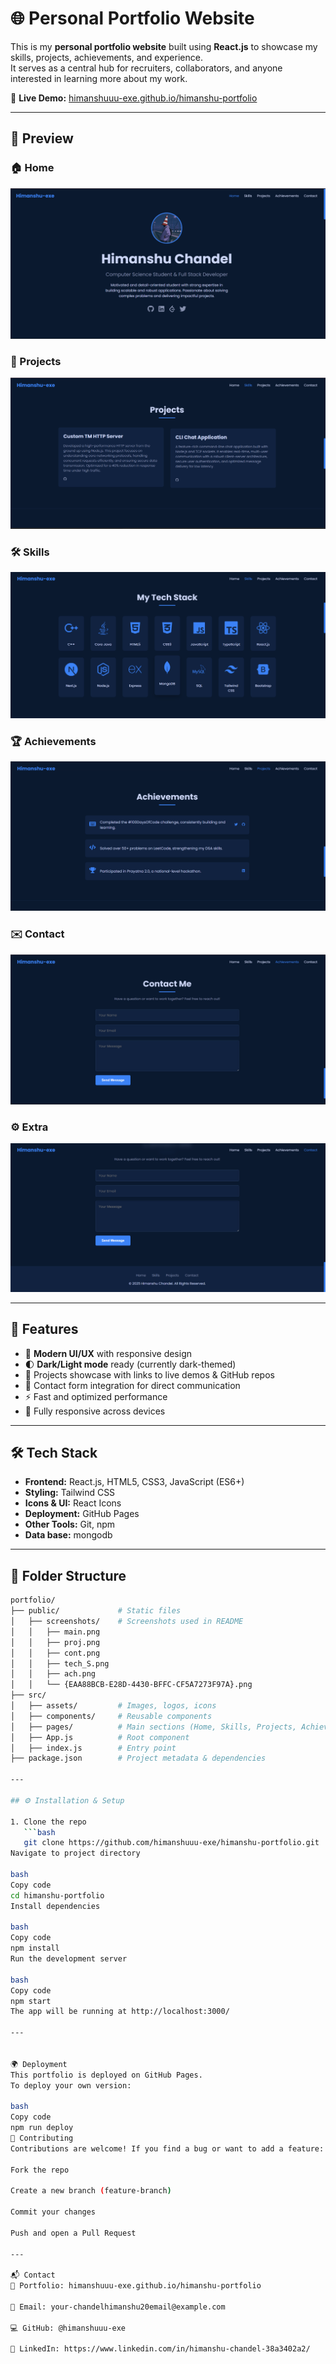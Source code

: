 # 🌐 Personal Portfolio Website

This is my **personal portfolio website** built using **React.js** to showcase my skills, projects, achievements, and experience.  
It serves as a central hub for recruiters, collaborators, and anyone interested in learning more about my work.  

🔗 **Live Demo:** [himanshuuu-exe.github.io/himanshu-portfolio](https://himanshuuu-exe.github.io/himanshu-portfolio/)

---

## 📸 Preview

### 🏠 Home
![Home](public/screenshots/main.png)

### 💼 Projects
![Projects](public/screenshots/proj.png)

### 🛠️ Skills
![Skills](public/screenshots/tech_S.png)

### 🏆 Achievements
![Achievements](public/screenshots/ach.png)

### ✉️ Contact
![Contact](public/screenshots/cont.png)

### ⚙️ Extra
![Extra](public/screenshots/last)


---

## 🚀 Features

- 🎨 **Modern UI/UX** with responsive design  
- 🌓 **Dark/Light mode** ready (currently dark-themed)  
- 📂 Projects showcase with links to live demos & GitHub repos  
- 📧 Contact form integration for direct communication  
- ⚡ Fast and optimized performance  
- 📱 Fully responsive across devices  

---

## 🛠️ Tech Stack

- **Frontend:** React.js, HTML5, CSS3, JavaScript (ES6+)  
- **Styling:** Tailwind CSS  
- **Icons & UI:** React Icons  
- **Deployment:** GitHub Pages  
- **Other Tools:** Git, npm  
- **Data base:** mongodb  

---

## 📂 Folder Structure

```bash
portfolio/
├── public/             # Static files
│   ├── screenshots/    # Screenshots used in README
│   │   ├── main.png
│   │   ├── proj.png
│   │   ├── cont.png
│   │   ├── tech_S.png
│   │   ├── ach.png
│   │   └── {EAA88BCB-E28D-4430-BFFC-CF5A7273F97A}.png
├── src/
│   ├── assets/         # Images, logos, icons
│   ├── components/     # Reusable components
│   ├── pages/          # Main sections (Home, Skills, Projects, Achievements, Contact)
│   ├── App.js          # Root component
│   ├── index.js        # Entry point
├── package.json        # Project metadata & dependencies

---

## ⚙️ Installation & Setup

1. Clone the repo  
   ```bash
   git clone https://github.com/himanshuuu-exe/himanshu-portfolio.git
Navigate to project directory

bash
Copy code
cd himanshu-portfolio
Install dependencies

bash
Copy code
npm install
Run the development server

bash
Copy code
npm start
The app will be running at http://localhost:3000/

---


🌍 Deployment
This portfolio is deployed on GitHub Pages.
To deploy your own version:

bash
Copy code
npm run deploy
🤝 Contributing
Contributions are welcome! If you find a bug or want to add a feature:

Fork the repo

Create a new branch (feature-branch)

Commit your changes

Push and open a Pull Request

---

📬 Contact
💼 Portfolio: himanshuuu-exe.github.io/himanshu-portfolio

📧 Email: your-chandelhimanshu20email@example.com

💻 GitHub: @himanshuuu-exe

🔗 LinkedIn: https://www.linkedin.com/in/himanshu-chandel-38a3402a2/
